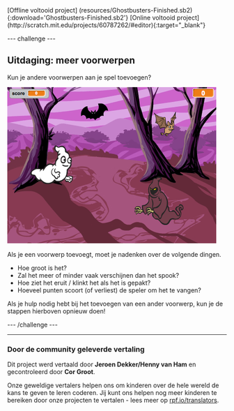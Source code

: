 <div class="p-hero-buttons">
  [Offline voltooid project] (resources/Ghostbusters-Finished.sb2){:download='Ghostbusters-Finished.sb2'} 
[Online voltooid project](http://scratch.mit.edu/projects/60787262/#editor){:target="_blank"}
</div>

--- challenge ---

## Uitdaging: meer voorwerpen

Kun je andere voorwerpen aan je spel toevoegen?

![screenshot](images/ghost-final.png)

Als je een voorwerp toevoegt, moet je nadenken over de volgende dingen.

+ Hoe groot is het?
+ Zal het meer of minder vaak verschijnen dan het spook?
+ Hoe ziet het eruit / klinkt het als het is gepakt?
+ Hoeveel punten scoort (of verliest) de speler om het te vangen?

Als je hulp nodig hebt bij het toevoegen van een ander voorwerp, kun je de stappen hierboven opnieuw doen!

--- /challenge ---

***
### Door de community geleverde vertaling
Dit project werd vertaald door **Jeroen Dekker/Henny van Ham** en gecontroleerd door **Cor Groot**.

Onze geweldige vertalers helpen ons om kinderen over de hele wereld de kans te geven te leren coderen. Jij kunt ons helpen nog meer kinderen te bereiken door onze projecten te vertalen - lees meer op [rpf.io/translators](https://rpf.io/translators).
